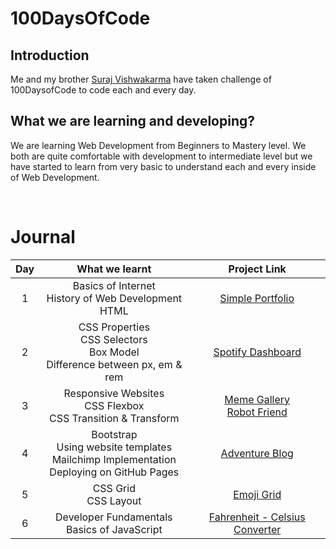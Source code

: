 # 100DaysOfCode

## Introduction

Me and my brother [Suraj Vishwakarma](https://github.com/surajondev) have taken challenge of 100DaysofCode to code each and every day. 

## What we are learning and developing?

We are learning Web Development from Beginners to Mastery level. We both are quite comfortable with development to intermediate level but 
we have started to learn from very basic to understand each and every inside of Web Development.

<br>

# Journal

| Day |                                What we learnt                               |               Project Link              |
|:---:|:--------------------------------------------------------------------------:|:---------------------------------------:|
| 1   | Basics of Internet <br> History of Web Development <br> HTML                   | [Simple Portfolio](https://100daysofcode-day1.netlify.app/) |
| 2   | CSS Properties <br> CSS Selectors <br> Box Model <br> Difference between px, em & rem | [Spotify Dashboard](https://100daysofcode-day2.netlify.app/) |
| 3   | Responsive Websites <br> CSS Flexbox <br> CSS Transition & Transform | [Meme Gallery](https://100daysofcode-day3.netlify.app/) <br> [Robot Friend](https://100daysofcode-day3-robot.netlify.app/) |
| 4   | Bootstrap <br> Using website templates <br> Mailchimp Implementation <br> Deploying on GitHub Pages | [Adventure Blog](https://100daysofcode-day4.netlify.app/) |
| 5   | CSS Grid <br> CSS Layout | [Emoji Grid](https://100daysofcode-day5.netlify.app/) |
| 6   | Developer Fundamentals <br> Basics of JavaScript | [Fahrenheit - Celsius Converter](https://100daysofcode-day6.netlify.app/) |